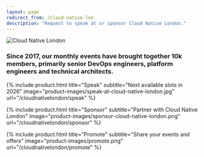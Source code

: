 ```yaml
---
layout: page
redirect_from: /cloud-native-lon
description: "Request to speak at or sponsor Cloud Native London."
---
```

<div class="hero">
<div class="hero-media">
<img src="https://secure.meetupstatic.com/photos/event/4/5/f/7/highres_462557911.jpeg" alt="Cloud Native London" class="hero-image">
</div>
<div class="hero-content-text">
  <div class="hero-text">
    <h3>Since 2017, our monthly events have brought together 10k members, primarily senior DevOps engineers, platform engineers and technical architects.</h3>
  </div>
</div>
</div>

<div class="products">

{% include product.html title="Speak" subtitle="Next available slots in 2026" image="product-images/speak-at-cloud-native-london.jpg" url="/cloudnativelondon/speak" %}

{% include product.html title="Sponsor" subtitle="Partner with Cloud Native London" image="product-images/sponsor-cloud-native-london.png" url="/cloudnativelondon/sponsor" %}

{% include product.html title="Promote" subtitle="Share your events and offers" image="product-images/promote.png" url="/cloudnativelondon/promote" %}

</div>
